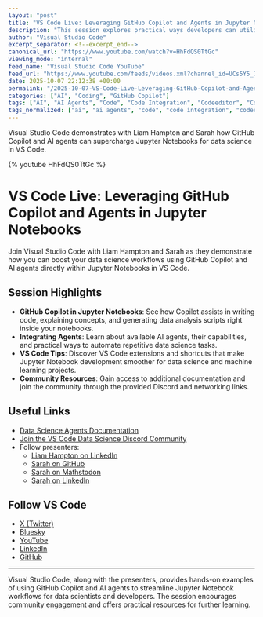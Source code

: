 ```yaml
---
layout: "post"
title: "VS Code Live: Leveraging GitHub Copilot and Agents in Jupyter Notebooks"
description: "This session explores practical ways developers can utilize GitHub Copilot and AI agents with Jupyter Notebooks inside Visual Studio Code. It covers hands-on demonstrations and integration tips, showcasing how these tools accelerate workflows for data science and development. Relevant community resources and networking opportunities are also included."
author: "Visual Studio Code"
excerpt_separator: <!--excerpt_end-->
canonical_url: "https://www.youtube.com/watch?v=HhFdQS0TtGc"
viewing_mode: "internal"
feed_name: "Visual Studio Code YouTube"
feed_url: "https://www.youtube.com/feeds/videos.xml?channel_id=UCs5Y5_7XK8HLDX0SLNwkd3w"
date: 2025-10-07 22:12:38 +00:00
permalink: "/2025-10-07-VS-Code-Live-Leveraging-GitHub-Copilot-and-Agents-in-Jupyter-Notebooks.html"
categories: ["AI", "Coding", "GitHub Copilot"]
tags: ["AI", "AI Agents", "Code", "Code Integration", "Codeeditor", "Coding", "Data Science", "Datascience", "Demo", "Developer", "Developer Community", "Developer Tools", "GitHub Copilot", "Jupyter", "Jupyter Notebooks", "Live Demo", "Microsoft", "Python", "Videos", "VS Code"]
tags_normalized: ["ai", "ai agents", "code", "code integration", "codeeditor", "coding", "data science", "datascience", "demo", "developer", "developer community", "developer tools", "github copilot", "jupyter", "jupyter notebooks", "live demo", "microsoft", "python", "videos", "vs code"]
---
```


Visual Studio Code demonstrates with Liam Hampton and Sarah how GitHub Copilot and AI agents can supercharge Jupyter Notebooks for data science in VS Code.<!--excerpt_end-->

{% youtube HhFdQS0TtGc %}

# VS Code Live: Leveraging GitHub Copilot and Agents in Jupyter Notebooks

Join Visual Studio Code with Liam Hampton and Sarah as they demonstrate how you can boost your data science workflows using GitHub Copilot and AI agents directly within Jupyter Notebooks in VS Code.

## Session Highlights

- **GitHub Copilot in Jupyter Notebooks**: See how Copilot assists in writing code, explaining concepts, and generating data analysis scripts right inside your notebooks.
- **Integrating Agents**: Learn about available AI agents, their capabilities, and practical ways to automate repetitive data science tasks.
- **VS Code Tips**: Discover VS Code extensions and shortcuts that make Jupyter Notebook development smoother for data science and machine learning projects.
- **Community Resources**: Gain access to additional documentation and join the community through the provided Discord and networking links.

## Useful Links

- [Data Science Agents Documentation](https://aka.ms/ds-agents)
- [Join the VS Code Data Science Discord Community](https://discord.gg/UH2YzfT9s5)
- Follow presenters:
  - [Liam Hampton on LinkedIn](https://www.linkedin.com/in/liam-conroy-hampton/)
  - [Sarah on GitHub](https://github.com/crazy4pi314)
  - [Sarah on Mathstodon](https://mathstodon.xyz/@crazy4pi314)
  - [Sarah on LinkedIn](https://www.linkedin.com/in/sckaiser1/)

## Follow VS Code

- [X (Twitter)](https://x.com/code)
- [Bluesky](https://bsky.app/profile/vscode.dev)
- [YouTube](https://youtube.com/code)
- [LinkedIn](https://www.linkedin.com/showcase/104107263)
- [GitHub](https://github.com/microsoft/vscode)

---

Visual Studio Code, along with the presenters, provides hands-on examples of using GitHub Copilot and AI agents to streamline Jupyter Notebook workflows for data scientists and developers. The session encourages community engagement and offers practical resources for further learning.
